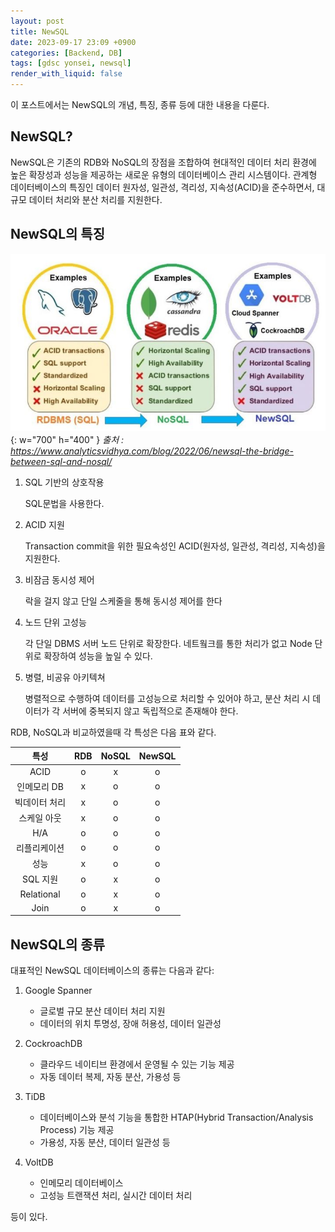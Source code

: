 ```yaml
---
layout: post
title: NewSQL
date: 2023-09-17 23:09 +0900
categories: [Backend, DB]
tags: [gdsc yonsei, newsql]
render_with_liquid: false
---
```


이 포스트에서는 NewSQL의 개념, 특징, 종류 등에 대한 내용을 다룬다.

## NewSQL?

NewSQL은 기존의 RDB와 NoSQL의 장점을 조합하여 현대적인 데이터 처리 환경에 높은 확장성과 성능을 제공하는 새로운 유형의 데이터베이스 관리 시스템이다.
관계형 데이터베이스의 특징인 데이터 원자성, 일관성, 격리성, 지속성(ACID)을 준수하면서, 대규모 데이터 처리와 분산 처리를 지원한다.

## NewSQL의 특징

![newsql](/assets/img/posts/newsql.png){: w="700" h="400" }
_출처 : https://www.analyticsvidhya.com/blog/2022/06/newsql-the-bridge-between-sql-and-nosql/_

1. SQL 기반의 상호작용

   SQL문법을 사용한다.

2. ACID 지원

   Transaction commit을 위한 필요속성인 ACID(원자성, 일관성, 격리성, 지속성)을 지원한다.

3. 비잠금 동시성 제어

   락을 걸지 않고 단일 스케줄을 통해 동시성 제어를 한다

4. 노드 단위 고성능

   각 단일 DBMS 서버 노드 단위로 확장한다. 네트웤크를 통한 처리가 없고 Node 단위로 확장하여 성능을 높일 수 있다.

5. 병렬, 비공유 아키텍쳐

   병렬적으로 수행하여 데이터를 고성능으로 처리할 수 있어야 하고, 분산 처리 시 데이터가 각 서버에 중복되지 않고 독립적으로 존재해야 한다.

RDB, NoSQL과 비교하였을때 각 특성은 다음 표와 같다.

|     특성      | RDB | NoSQL | NewSQL |
| :-----------: | :-: | :---: | :----: |
|     ACID      |  o  |   x   |   o    |
|  인메모리 DB  |  x  |   o   |   o    |
| 빅데이터 처리 |  x  |   o   |   o    |
|  스케일 아웃  |  x  |   o   |   o    |
|      H/A      |  o  |   o   |   o    |
| 리플리케이션  |  o  |   o   |   o    |
|     성능      |  x  |   o   |   o    |
|   SQL 지원    |  o  |   x   |   o    |
|  Relational   |  o  |   x   |   o    |
|     Join      |  o  |   x   |   o    |

## NewSQL의 종류

대표적인 NewSQL 데이터베이스의 종류는 다음과 같다:

1. Google Spanner

   - 글로벌 규모 분산 데이터 처리 지원
   - 데이터의 위치 투명성, 장애 허용성, 데이터 일관성

2. CockroachDB

   - 클라우드 네이티브 환경에서 운영될 수 있는 기능 제공
   - 자동 데이터 복제, 자동 분산, 가용성 등

3. TiDB

   - 데이터베이스와 분석 기능을 통합한 HTAP(Hybrid Transaction/Analysis Process) 기능 제공
   - 가용성, 자동 분산, 데이터 일관성 등

4. VoltDB

   - 인메모리 데이터베이스
   - 고성능 트랜잭션 처리, 실시간 데이터 처리

등이 있다.
